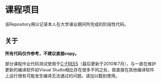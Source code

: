 # 课程项目

该Repository用以记录本人在大学课业期间所完成的阶段性代码。

## 关于

**所有代码仅作参考，不建议直接copy。**

部分课程作业代码测试使用于[C-FREE5](http://www.programarts.com/cfree_ch/)（最后更新于2010年7月），与一直在维护更新的编译软件如Visual Studio相比存在很多不同之处，故直接在其他编译软件上运行很有可能发生编译无法通过的问题。请加以甄别使用。
